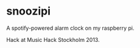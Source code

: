 snoozipi
========

A spotify-powered alarm clock on my raspberry pi.

Hack at Music Hack Stockholm 2013.
